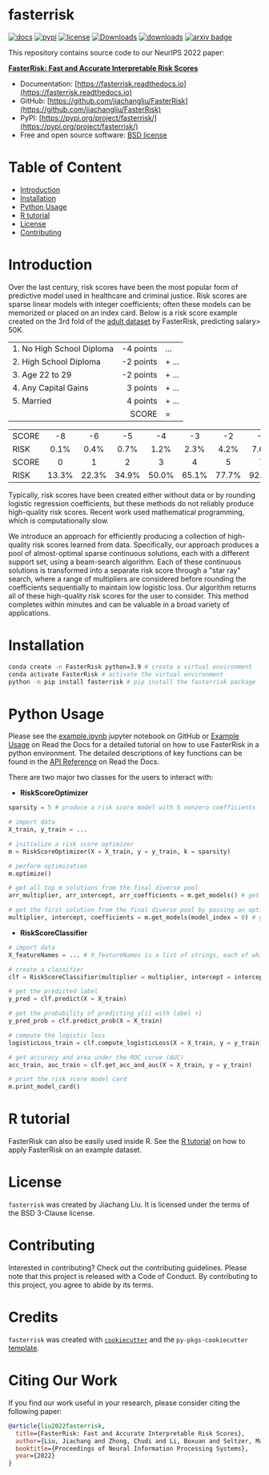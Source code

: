 # fasterrisk <!-- omit in toc -->

[![docs](https://readthedocs.org/projects/fasterrisk/badge/?version=latest)](https://readthedocs.org/projects/fasterrisk/?badge=latest)
[![pypi](https://img.shields.io/pypi/v/fasterrisk?color=blue)](https://pypi.org/project/fasterrisk/)
[![license](https://img.shields.io/badge/License-BSD-brightgreen)](https://github.com/jiachangliu/FasterRisk/blob/main/LICENSE)
[![Downloads](https://pepy.tech/badge/fasterrisk)](https://pepy.tech/project/fasterrisk)
[![downloads](https://img.shields.io/pypi/dm/fasterrisk)](https://pypistats.org/packages/fasterrisk)
[![arxiv badge](https://img.shields.io/badge/arXiv-2210.05846-red)](https://arxiv.org/abs/2210.05846)

This repository contains source code to our NeurIPS 2022 paper:

[**FasterRisk: Fast and Accurate Interpretable Risk Scores**](https://arxiv.org/abs/2210.05846)

- Documentation: [https://fasterrisk.readthedocs.io](https://fasterrisk.readthedocs.io)
- GitHub: [https://github.com/jiachangliu/FasterRisk](https://github.com/jiachangliu/FasterRisk)
- PyPI: [https://pypi.org/project/fasterrisk/](https://pypi.org/project/fasterrisk/)
- Free and open source software: [BSD license](https://github.com/jiachangliu/FasterRisk/blob/main/LICENSE)

# Table of Content <!-- omit in toc -->
- [Introduction](#introduction)
- [Installation](#installation)
- [Python Usage](#python-usage)
- [R tutorial](#r-tutorial)
- [License](#license)
- [Contributing](#contributing)


# Introduction
Over the last century, risk scores have been the most popular form of predictive model used in healthcare and criminal justice. Risk scores are sparse linear models with integer coefficients; often these models can be memorized or placed on an index card. Below is a risk score example created on the 3rd fold of the [adult dataset](https://github.com/ustunb/risk-slim/tree/master/examples/data) by FasterRisk, predicting salary> 50K.

|                            |             |       |
| :---                       |    ---:     |  :--- |
|1.  No High School Diploma  |   -4 points |   ... |
|2.     High School Diploma  |   -2 points | + ... |
|3.            Age 22 to 29  |   -2 points | + ... |
|4.       Any Capital Gains  |    3 points | + ... |
|5.                 Married  |    4 points | + ... |
|                            |       SCORE | =     |

|      |        |        |        |        |        |        |        |
|:---  | :----: | :----: | :----: | :----: | :----: | :----: | :----: | 
|SCORE |  -8  |  -6  |  -5  |  -4  |  -3  |  -2  |  -1  |
|RISK  |   0.1% |   0.4% |   0.7% |   1.2% |   2.3% |   4.2% |   7.6% |
|SCORE |  0  |   1  |   2  |   3  |   4  |   5  |   7  |        
|RISK  |  13.3% |  22.3% |  34.9% |  50.0% |  65.1% |  77.7% |  92.4% |

Typically, risk scores have been created either without data or by rounding logistic regression coefficients, but these methods do not reliably produce high-quality risk scores. Recent work used mathematical programming, which is computationally slow.

We introduce an approach for efficiently producing a collection of high-quality risk scores learned from data. Specifically, our approach produces a pool of almost-optimal sparse continuous solutions, each with a different support set, using a beam-search algorithm. Each of these continuous solutions is transformed into a separate risk score through a "star ray" search, where a range of multipliers are considered before rounding the coefficients sequentially to maintain low logistic loss. Our algorithm returns all of these high-quality risk scores for the user to consider. This method completes within minutes and can be valuable in a broad variety of applications.

# Installation

```bash
conda create -n FasterRisk python=3.9 # create a virtual environment
conda activate FasterRisk # activate the virtual environment
python -m pip install fasterrisk # pip install the fasterrisk package
```


# Python Usage
Please see the [example.ipynb](https://github.com/jiachangliu/FasterRisk/blob/main/docs/example.ipynb) jupyter notebook on GitHub or [Example Usage](https://fasterrisk.readthedocs.io/en/latest/example.html) on Read the Docs for a detailed tutorial on how to use FasterRisk in a python environment. The detailed descriptions of key functions can be found in the [API Reference](https://fasterrisk.readthedocs.io/en/latest/autoapi/index.html) on Read the Docs.

There are two major two classes for the users to interact with:
- **RiskScoreOptimizer**
```python
sparsity = 5 # produce a risk score model with 5 nonzero coefficients 

# import data
X_train, y_train = ...

# initialize a risk score optimizer
m = RiskScoreOptimizer(X = X_train, y = y_train, k = sparsity)

# perform optimization
m.optimize()

# get all top m solutions from the final diverse pool
arr_multiplier, arr_intercept, arr_coefficients = m.get_models() # get m solutions from the diverse pool; Specifically, arr_multiplier.shape=(m, ), arr_intercept.shape=(m, ), arr_coefficients.shape=(m, p)

# get the first solution from the final diverse pool by passing an optional model_index; models are ranked in order of increasing logistic loss
multiplier, intercept, coefficients = m.get_models(model_index = 0) # get the first solution (smallest logistic loss) from the diverse pool; Specifically, multiplier.shape=(1, ), intercept.shape=(1, ), coefficients.shape=(p, )

```

- **RiskScoreClassifier**
```python
# import data
X_featureNames = ... # X_featureNames is a list of strings, each of which is the feature name

# create a classifier
clf = RiskScoreClassifier(multiplier = multiplier, intercept = intercept, coefficients = coefficients, featureNames = featureNames)

# get the predicted label
y_pred = clf.predict(X = X_train)

# get the probability of predicting y[i] with label +1
y_pred_prob = clf.predict_prob(X = X_train)

# compute the logistic loss
logisticLoss_train = clf.compute_logisticLoss(X = X_train, y = y_train)

# get accuracy and area under the ROC curve (AUC)
acc_train, auc_train = clf.get_acc_and_auc(X = X_train, y = y_train) 

# print the risk score model card
m.print_model_card()
```

# R tutorial
FasterRisk can also be easily used inside R. See the [R tutorial](https://github.com/jiachangliu/FasterRisk/blob/main/R_tutorial/README.md) on how to apply FasterRisk on an example dataset. 

# License

`fasterrisk` was created by Jiachang Liu. It is licensed under the terms of the BSD 3-Clause license.

# Contributing

Interested in contributing? Check out the contributing guidelines. Please note that this project is released with a Code of Conduct. By contributing to this project, you agree to abide by its terms.

# Credits <!-- omit in toc -->

`fasterrisk` was created with [`cookiecutter`](https://cookiecutter.readthedocs.io/en/latest/) and the `py-pkgs-cookiecutter` [template](https://github.com/py-pkgs/py-pkgs-cookiecutter).

# Citing Our Work <!-- omit in toc -->

If you find our work useful in your research, please consider citing the following paper:

```BibTeX
@article{liu2022fasterrisk,
  title={FasterRisk: Fast and Accurate Interpretable Risk Scores},
  author={Liu, Jiachang and Zhong, Chudi and Li, Boxuan and Seltzer, Margo and Rudin, Cynthia},
  booktitle={Proceedings of Neural Information Processing Systems},
  year={2022}
}
